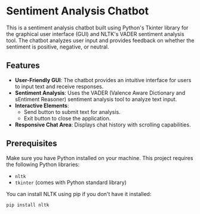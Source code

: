 # Sentiment Analysis Chatbot

This is a sentiment analysis chatbot built using Python's Tkinter library for the graphical user interface (GUI) and NLTK's VADER sentiment analysis tool. The chatbot analyzes user input and provides feedback on whether the sentiment is positive, negative, or neutral.

## Features

- **User-Friendly GUI**: The chatbot provides an intuitive interface for users to input text and receive responses.
- **Sentiment Analysis**: Uses the VADER (Valence Aware Dictionary and sEntiment Reasoner) sentiment analysis tool to analyze text input.
- **Interactive Elements**: 
  - Send button to submit text for analysis.
  - Exit button to close the application.
- **Responsive Chat Area**: Displays chat history with scrolling capabilities.

## Prerequisites

Make sure you have Python installed on your machine. This project requires the following Python libraries:

- `nltk`
- `tkinter` (comes with Python standard library)

You can install NLTK using pip if you don't have it installed:

```bash
pip install nltk
